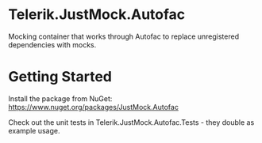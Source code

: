 Telerik.JustMock.Autofac
====================

Mocking container that works through Autofac to replace unregistered dependencies with mocks.

Getting Started
===============
Install the package from NuGet: https://www.nuget.org/packages/JustMock.Autofac

Check out the unit tests in Telerik.JustMock.Autofac.Tests - they double as example usage.

